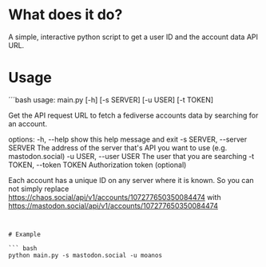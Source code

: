 # What does it do?

A simple, interactive python script to get a user ID and the account data API URL.

# Usage

´´´bash
usage: main.py [-h] [-s SERVER] [-u USER] [-t TOKEN]

Get the API request URL to fetch a fediverse accounts data by searching for an account.

options:
  -h, --help            show this help message and exit
  -s SERVER, --server SERVER
                        The address of the server that's API you want to use (e.g. mastodon.social)
  -u USER, --user USER  The user that you are searching
  -t TOKEN, --token TOKEN
                        Authorization token (optional)

Each account has a unique ID on any server where it is known. So you can not simply replace https://chaos.social/api/v1/accounts/107277650350084474
with https://mastodon.social/api/v1/accounts/107277650350084474

```


# Example

``` bash
python main.py -s mastodon.social -u moanos
```
